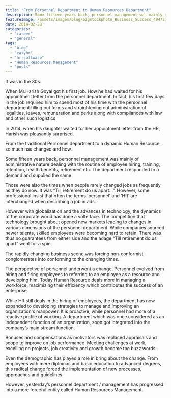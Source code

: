 ```yaml
---
title: "From Personnel Department to Human Resources Department"
description: Some fifteen years back, personnel management was mainly of administrative nature dealing with the routine of employee hiring, training, retention, health benefits, retirement etc. The department responded to a demand and supplied the same.
featureImage: /assets/images/blog/bigstockphoto_Business_Success_4947218-300x274.jpg
date: 2014-02-28
categories: 
  - "career"
  - "general"
tags: 
  - "blog"
  - "easyhr"
  - "hr-software"
  - "Human Resources Management"
  - "posts"
---
```


It was in the 80s.

When Mr.Harish Goyal got his first job. How he had waited for his appointment letter from the personnel department. In fact, his first few days in the job required him to spend most of his time with the personnel department filling out forms and straightening out administration of legalities, leaves, remuneration and perks along with compliances with law and other such logistics.

In 2014, when his daughter waited for her appointment letter from the HR, Harish was pleasantly surprised.

From the traditional Personnel department to a dynamic Human Resource, so much has changed and how.

Some fifteen years back, personnel management was mainly of administrative nature dealing with the routine of employee hiring, training, retention, health benefits, retirement etc. The department responded to a demand and supplied the same.

Those were also the times when people rarely changed jobs as frequently as they do now. It was “Till retirement do us apart…”. However, some professional insist that often the terms ‘personnel’ and ‘HR’ are interchanged when describing a job in ads.

However with globalization and the advances in technology, the dynamics of the corporate world has done a volte face. The competition that technology brought about opened new markets leading to changes in various dimensions of the personnel department. While companies sourced newer talents, skilled employees were becoming hard to retain. There was thus no guarantees from either side and the adage “Till retirement do us apart” went for a spin.

The rapidly changing business scene was forcing non-conformist conglomerates into conforming to the changing times.

The perspective of personnel underwent a change. Personnel evolved from hiring and firing employees to referring to an employee as a resource and developing him. Today Human Resource deals more in managing a workforce, maximizing their efficiency which contributes the success of an enterprise.

While HR still deals in the hiring of employees, the department has now expanded to developing strategies to manage and improving an organization's manpower. It is proactive, while personnel had more of a reactive profile of working. A department which was once considered as an independent function of an organization, soon got integrated into the company’s main stream function.

Bonuses and compensations as motivators was replaced appraisals and scope to improve on job performance. Meeting challenges at work, excelling on projects, job creativity and growth become the buzz words.

Even the demographic has played a role in bring about the change. From employees with mere diplomas and basic education to advanced degrees, this radical change forced the implementation of new processes, approaches and guidelines.

However, yesterday’s personnel department / management has progressed into a more forceful entity called Human Resources Management.
